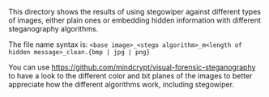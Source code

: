 This directory shows the results of using stegowiper against different types of images, 
either plain ones or embedding hidden information with different steganography algorithms.

The file name syntax is: `<base image>_<stego algorithm>_m<length of hidden message>_clean.{bmp | jpg | png}`

You can use https://github.com/mindcrypt/visual-forensic-steganography to have a look to the 
different color and bit planes of the images to better appreciate how the different algorithms work, 
including stegowiper.
